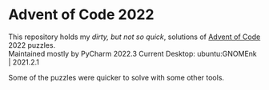 # Advent of Code 2022

This repository holds my *dirty, but not so quick*, solutions of [Advent of Code](https://adventofcode.com/ "Advent of Code programming puzzles") 2022 puzzles.  
Maintained mostly by PyCharm 2022.3 
Current Desktop: ubuntu:GNOMEnk | 2021.2.1

Some of the puzzles were quicker to solve with some other tools.  
